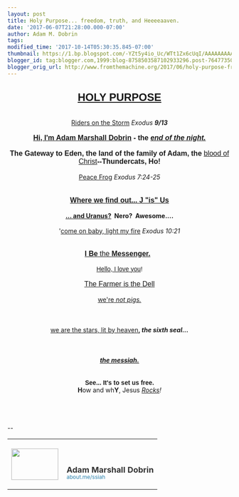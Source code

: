 ```yaml
---
layout: post
title: Holy Purpose... freedom, truth, and Heeeeaaven.
date: '2017-06-07T21:28:00.000-07:00'
author: Adam M. Dobrin
tags: 
modified_time: '2017-10-14T05:30:35.845-07:00'
thumbnail: https://1.bp.blogspot.com/-YZt5y4io_Uc/WTt1Zx6cUqI/AAAAAAAAADc/evN2KZDq_I8KT2ZW4IPSvkbCNcrz1ZGrACK4B/s72-c/image-703610.png
blogger_id: tag:blogger.com,1999:blog-8758503587102933296.post-7647735069813635585
blogger_orig_url: http://www.fromthemachine.org/2017/06/holy-purpose-freedom-truth-and.html
---
```


<div dir="ltr"><div class="gmail_quote"><br /><div dir="ltr"><div style="text-align: center;"><b><span style="font-family: arial black, sans-serif; font-size: x-large;"><a href="http://heaven.lamc.la/" target="_blank">HOLY PURPOSE</a></span></b></div><div style="text-align: center;"><br /></div><div style="text-align: center;"><a href="http://heaven.lamc.la/" target="_blank"></a><a href="http://1.bp.blogspot.com/-YZt5y4io_Uc/WTt1Zx6cUqI/AAAAAAAAADc/evN2KZDq_I8KT2ZW4IPSvkbCNcrz1ZGrACK4B/s1600/image-703610.png"><img alt="" border="0" id="BLOGGER_PHOTO_ID_6429861978757157538" src="../../1.bp.blogspot.com/-YZt5y4io_Uc/WTt1Zx6cUqI/AAAAAAAAADc/evN2KZDq_I8KT2ZW4IPSvkbCNcrz1ZGrACK4B/s320/image-703610.png" /></a></div><div style="text-align: center;"><br /></div><div style="text-align: center;"><a href="https://www.youtube.com/watch?v=DED812HKWyM" target="_blank">Riders on the Storm</a>&nbsp;<i>Exodus <b>9/13</b></i></div><div style="text-align: center;"><br /></div><div style="text-align: center;"><a href="http://fb.me/admdbrn" target="_blank"></a><a href="http://3.bp.blogspot.com/-q1BTYj9hkho/WTt1aFWF0gI/AAAAAAAAADk/Ok6kVdSZ-qImrQsulYnM4hb9Ia0MLSRVQCK4B/s1600/image-704131.png"><img alt="" border="0" id="BLOGGER_PHOTO_ID_6429861983973396994" src="../../3.bp.blogspot.com/-q1BTYj9hkho/WTt1aFWF0gI/AAAAAAAAADk/Ok6kVdSZ-qImrQsulYnM4hb9Ia0MLSRVQCK4B/s320/image-704131.png" /></a></div><div style="text-align: center;"><b><span style="font-family: arial black, sans-serif; font-size: medium;"><a href="http://fb.me/admdbrn" target="_blank">Hi, I'm Adam Marshall Dobrin</a>&nbsp;- the <i><a href="https://www.youtube.com/watch?v=iERil2Tz1Mg" target="_blank">end of the night.</a></i></span></b></div><div style="text-align: center;"><br /></div><div style="text-align: center;"><a href="http://4.bp.blogspot.com/-B5nSJW3RPHk/WTt1aLiaDiI/AAAAAAAAADs/DvIYNoi7xvcc3CdUDKuPDM4Z_EIglrsxgCK4B/s1600/image-704792.png"><img alt="" border="0" id="BLOGGER_PHOTO_ID_6429861985635667490" src="../../4.bp.blogspot.com/-B5nSJW3RPHk/WTt1aLiaDiI/AAAAAAAAADs/DvIYNoi7xvcc3CdUDKuPDM4Z_EIglrsxgCK4B/s320/image-704792.png" /></a><a href="http://1.bp.blogspot.com/-_YGqwOsspX0/WTt1aQZCSbI/AAAAAAAAAD0/5oZr1zWR1qAfq3Vu4Don7yv2a8D8o0B5wCK4B/s1600/image-705217.png"><img alt="" border="0" id="BLOGGER_PHOTO_ID_6429861986938538418" src="../../1.bp.blogspot.com/-_YGqwOsspX0/WTt1aQZCSbI/AAAAAAAAAD0/5oZr1zWR1qAfq3Vu4Don7yv2a8D8o0B5wCK4B/s320/image-705217.png" /></a></div><div style="text-align: center;"><span style="font-family: arial black, sans-serif; font-size: medium;"><b>The Gateway to Eden, the land of the family of Adam, the </b><a href="http://sangrael.lamc.la/" target="_blank">blood of Christ</a><b>--Thundercats, Ho!</b></span></div><div style="text-align: center;"><br /></div><div style="text-align: center;"><a href="https://www.youtube.com/watch?v=KRJKOtM-onM" target="_blank">Peace Frog</a>&nbsp;<i>Exodus 7:24-25</i></div><div style="text-align: center;"><b><span style="font-family: arial black, sans-serif; font-size: medium;"><br /></span></b></div><div style="text-align: center;"><a href="http://babel.lamc.la/" target="_blank"></a><a href="http://4.bp.blogspot.com/-8OJ89s1dXpM/WTt1aVwJywI/AAAAAAAAAD8/IX2oem-v-KoYdoueTkTCy-qwY_jOGMApwCK4B/s1600/image-705770.png"><img alt="" border="0" id="BLOGGER_PHOTO_ID_6429861988377676546" src="../../4.bp.blogspot.com/-8OJ89s1dXpM/WTt1aVwJywI/AAAAAAAAAD8/IX2oem-v-KoYdoueTkTCy-qwY_jOGMApwCK4B/s320/image-705770.png" /></a></div><div style="text-align: center;"><a href="http://babel.lamc.la/" target="_blank"><br /></a></div><div style="text-align: center;"><b><span style="font-family: arial black, sans-serif; font-size: medium;"><a href="http://babel.lamc.la/" target="_blank">Where we find out... J "is" Us</a></span></b></div><div style="text-align: center;"><b><br /></b></div><div style="text-align: center;"><b><a href="http://lamb.lamc.la/" target="_blank">... and Uranus?</a>&nbsp; Nero?&nbsp; Awesome....</b></div><div style="text-align: center;"><b><br /></b></div><div style="text-align: center;">'<a href="https://www.youtube.com/watch?v=eMYInUuB1yI" target="_blank">come on baby, light my fire</a>&nbsp;<i>Exodus 10:21</i></div><div style="text-align: center;"><br /></div><div style="text-align: center;"><a href="http://ad.lamc.la/" target="_blank"></a><a href="http://2.bp.blogspot.com/-WQFudg0owrU/WTt1anMeleI/AAAAAAAAAEE/7rOqx0lqOQ4O6I819PhwqFURKsGT10DwgCK4B/s1600/image-706366.png"><img alt="" border="0" id="BLOGGER_PHOTO_ID_6429861993059882466" src="../../2.bp.blogspot.com/-WQFudg0owrU/WTt1anMeleI/AAAAAAAAAEE/7rOqx0lqOQ4O6I819PhwqFURKsGT10DwgCK4B/s320/image-706366.png" /></a></div><div style="text-align: center;"><a href="http://ad.lamc.la/" target="_blank"><br /></a></div><div style="text-align: center;"><span style="font-family: arial black, sans-serif; font-size: medium;"><a href="http://ad.lamc.la/" target="_blank"><b>I Be</b> the <b>Messenger.</b></a>&nbsp;&nbsp;</span></div><div style="text-align: center;"><br /></div><div style="text-align: center;"><span style="font-family: arial, helvetica, sans-serif;"><a href="https://www.youtube.com/watch?v=8f1z-nHvt3c" target="_blank">Hello, I love you</a>!</span></div><div style="text-align: center;"><b><br /></b></div><div style="text-align: center;"><b><a href="http://heaven.lamc.la/" target="_blank"></a><a href="http://2.bp.blogspot.com/-dV4cXyEFnWY/WTt1a9q9mvI/AAAAAAAAAEM/-8m2_IQbSiEi0nfX14Ri6LRQxI69XaLVgCK4B/s1600/image-706936.png"><img alt="" border="0" id="BLOGGER_PHOTO_ID_6429861999093324530" src="../../2.bp.blogspot.com/-dV4cXyEFnWY/WTt1a9q9mvI/AAAAAAAAAEM/-8m2_IQbSiEi0nfX14Ri6LRQxI69XaLVgCK4B/s320/image-706936.png" /></a></b></div><div style="text-align: center;"><span style="font-family: arial black, sans-serif; font-size: medium;"><a href="http://heaven.lamc.la/" target="_blank">The Farmer is the Dell</a></span></div><div style="text-align: center;"><br /></div><div style="text-align: center;"><a href="https://www.youtube.com/watch?v=gUlHcehNRPQ" target="_blank">we're<i> not pigs.</i></a></div><div style="text-align: center;"><br /></div><div style="text-align: center;"><a href="http://about.me/ssiah" target="_blank"></a><a href="http://4.bp.blogspot.com/-Q3qRPRh-q5c/WTt1a_h3GnI/AAAAAAAAAEU/yf3gDgQ_AmAHv1JF445v3QzM4HQFTr1twCK4B/s1600/10351262_10152490371418420_6523879214451425386_n-707610.jpg"><img alt="" border="0" id="BLOGGER_PHOTO_ID_6429861999592020594" src="../../4.bp.blogspot.com/-Q3qRPRh-q5c/WTt1a_h3GnI/AAAAAAAAAEU/yf3gDgQ_AmAHv1JF445v3QzM4HQFTr1twCK4B/s320/10351262_10152490371418420_6523879214451425386_n-707610.jpg" /></a></div><div style="text-align: center;"><a href="http://1.bp.blogspot.com/-619dC5tjM4I/WTt1bENPodI/AAAAAAAAAEc/9mIM6bHEodIDVwDyz3n9U1EmZ0_F6dViACK4B/s1600/0-fymYDVrjhrPzFgsg-708271.jpg"><img alt="" border="0" id="BLOGGER_PHOTO_ID_6429862000847725010" src="../../1.bp.blogspot.com/-619dC5tjM4I/WTt1bENPodI/AAAAAAAAAEc/9mIM6bHEodIDVwDyz3n9U1EmZ0_F6dViACK4B/s320/0-fymYDVrjhrPzFgsg-708271.jpg" /></a>​</div><div style="text-align: center;"><br /></div><div style="text-align: center;"><a href="https://www.youtube.com/watch?v=y7GKblttlMY" target="_blank">we are the stars, lit by heaven</a><b>, </b><i style="font-weight: bold;">the sixth seal...</i></div><div style="text-align: center;"><i style="font-weight: bold;"><br /></i></div><div style="text-align: center;"><i style="font-weight: bold;"><a href="http://whoah.lamc.la/" target="_blank"></a><a href="http://4.bp.blogspot.com/-RlNw8PDahic/WTt1bSddnhI/AAAAAAAAAEk/BIQxce90a9kMA0J_9vp34E58S-Yd8kPZQCK4B/s1600/planetisadamah-708824.png"><img alt="" border="0" id="BLOGGER_PHOTO_ID_6429862004673846802" src="../../4.bp.blogspot.com/-RlNw8PDahic/WTt1bSddnhI/AAAAAAAAAEk/BIQxce90a9kMA0J_9vp34E58S-Yd8kPZQCK4B/s320/planetisadamah-708824.png" /></a></i></div><div style="text-align: center;"><i style="font-weight: bold;"><a href="http://sendvid.com/3bng57zk" target="_blank"></a><a href="http://1.bp.blogspot.com/-8ZOO5NOFKZE/WTt1bnlN2QI/AAAAAAAAAEs/BrHVBTZRFqQuAXrj7EuTbWHCfki9d2qLwCK4B/s1600/13737453_10154388616918420_8135121639655659372_o-710242.jpg"><img alt="" border="0" id="BLOGGER_PHOTO_ID_6429862010343512322" src="../../1.bp.blogspot.com/-8ZOO5NOFKZE/WTt1bnlN2QI/AAAAAAAAAEs/BrHVBTZRFqQuAXrj7EuTbWHCfki9d2qLwCK4B/s320/13737453_10154388616918420_8135121639655659372_o-710242.jpg" /></a>​</i></div><div style="text-align: center;"><br /></div><div style="text-align: center;"><b><a href="http://about.me/ssiah" target="_blank"><i>the messiah.</i></a></b></div><div style="text-align: center;"><br /></div><div style="text-align: center;"><a href="https://medium.com/in-pursuit-of-happiness/sharing-the-iron-rod-of-jesus-the-anti-christ-25d476cabd3f" target="_blank"></a><a href="http://3.bp.blogspot.com/-oo0RW9JkLoU/WTt1b1cSQYI/AAAAAAAAAE0/dFOTOwq7EuIbobAiopl1gWBfPZlHputsgCK4B/s1600/image-710914.png"><img alt="" border="0" id="BLOGGER_PHOTO_ID_6429862014064148866" src="../../3.bp.blogspot.com/-oo0RW9JkLoU/WTt1b1cSQYI/AAAAAAAAAE0/dFOTOwq7EuIbobAiopl1gWBfPZlHputsgCK4B/s320/image-710914.png" /></a></div><div style="text-align: center;"><a href="https://medium.com/in-pursuit-of-happiness/sharing-the-iron-rod-of-jesus-the-anti-christ-25d476cabd3f" target="_blank"></a><a href="http://2.bp.blogspot.com/-mzeeV016hAA/WTt1b1udzNI/AAAAAAAAAE8/bVnKSItPLeIEJBJPhtQqOyPFk8KKkCWggCK4B/s1600/iron_rod_door2-711423.png"><img alt="" border="0" id="BLOGGER_PHOTO_ID_6429862014140402898" src="../../2.bp.blogspot.com/-mzeeV016hAA/WTt1b1udzNI/AAAAAAAAAE8/bVnKSItPLeIEJBJPhtQqOyPFk8KKkCWggCK4B/s320/iron_rod_door2-711423.png" /></a></div><div style="text-align: center;"><br /></div><div style="text-align: center;"><b><span style="font-family: arial black, sans-serif;">See... It's to set us free.</span></b></div><div style="text-align: center;"><a href="http://3.bp.blogspot.com/-2mRB6KWszJo/WTt1cGNtZbI/AAAAAAAAAFE/YtzNaAeWNScYWeQgoGfp1yUfN2f_3-XdwCK4B/s1600/amdsilicon-712062.jpg"><img alt="" border="0" id="BLOGGER_PHOTO_ID_6429862018566415794" src="../../3.bp.blogspot.com/-2mRB6KWszJo/WTt1cGNtZbI/AAAAAAAAAFE/YtzNaAeWNScYWeQgoGfp1yUfN2f_3-XdwCK4B/s320/amdsilicon-712062.jpg" /></a></div><div style="text-align: center;"><a href="https://medium.com/by-the-force-of-key-strokes/in-the-land-of-flowing-milfs-and-honies-we-are-in-the-do-me-of-the-rock-d6e7265536e6" target="_blank"></a><a href="http://1.bp.blogspot.com/-T1-w27c-3YE/WTt1cGHbAyI/AAAAAAAAAFM/qSkkCYODQBUZ60bw9cyuxGSPDTYxfmFYACK4B/s1600/THECOLOROFheaven-712728.png"><img alt="" border="0" id="BLOGGER_PHOTO_ID_6429862018540045090" src="../../1.bp.blogspot.com/-T1-w27c-3YE/WTt1cGHbAyI/AAAAAAAAAFM/qSkkCYODQBUZ60bw9cyuxGSPDTYxfmFYACK4B/s320/THECOLOROFheaven-712728.png" /></a></div><div style="text-align: center;"><a href="https://medium.com/by-the-force-of-key-strokes/in-the-land-of-flowing-milfs-and-honies-we-are-in-the-do-me-of-the-rock-d6e7265536e6" target="_blank"></a><a href="http://2.bp.blogspot.com/-5ToDZ_Hiz4o/WTt1cZ-TPQI/AAAAAAAAAFU/mURhQmc3qmY18XKdu_pTISgA0fgd4J0DwCK4B/s1600/natalie-hyrule-713365.png"><img alt="" border="0" id="BLOGGER_PHOTO_ID_6429862023870496002" src="../../2.bp.blogspot.com/-5ToDZ_Hiz4o/WTt1cZ-TPQI/AAAAAAAAAFU/mURhQmc3qmY18XKdu_pTISgA0fgd4J0DwCK4B/s320/natalie-hyrule-713365.png" /></a><br /><b>H</b>ow and wh<b>Y</b>, Jesus<i> <a href="http://matchbox.whenistheapocalypse.com/awlist4296878/7.AUq/h/This_is_our_You_and_I_verse_.htm" target="_blank">Rocks</a>!</i><br /><br /></div><div style="text-align: center;"><a href="http://matchbox.whenistheapocalypse.com/awlist4296878/7.AUq/h/This_is_our_You_and_I_verse_.htm" target="_blank"></a><a href="http://1.bp.blogspot.com/-nuSfFwuluD8/WTt1ckYpgxI/AAAAAAAAAFc/fZAgWdGX6uQ3IaLFNp_VHqv4UOFMimUDACK4B/s1600/goodmorningcongress-714007.png"><img alt="" border="0" id="BLOGGER_PHOTO_ID_6429862026665362194" src="../../1.bp.blogspot.com/-nuSfFwuluD8/WTt1ckYpgxI/AAAAAAAAAFc/fZAgWdGX6uQ3IaLFNp_VHqv4UOFMimUDACK4B/s320/goodmorningcongress-714007.png" /></a></div></div></div><br /><br clear="all" /><div><br /></div>-- <br /><div class="gmail_signature" data-smartmail="gmail_signature"><table border="0" cellpadding="0" cellspacing="0">      <tbody><tr>              <td align="left" style="line-height: 0; padding-bottom: 20px; padding-right: 10px; padding-top: 20px; vertical-align: bottom;" valign="bottom" width="107"><a href="https://about.me/ssiah?promo=email_sig&amp;utm_source=product&amp;utm_medium=email_sig&amp;utm_campaign=gmail_api&amp;utm_content=thumb" style="text-decoration: none;" target="_blank">                      <img alt="" height="70" src="../../thumbs.about.me/thumbnail/users/s/s/i/ssiah_emailsig.jpg?_1423909067_93" style="border: 1px solid #eeeeee; display: block; margin: 0; padding: 0;" width="105" />                  </a>              </td>              <td align="left" style="line-height: 1.1; padding-bottom: 20px; padding-top: 20px; vertical-align: bottom;" valign="bottom"><img height="1" src="https://about.me/t/sig?u=ssiah" style="border: 0; height: 1; margin: 0; overflow: hidden; padding: 0; width: 1;" width="1" />                  <br /><div style="color: #333333; font-family: &quot;proxima nova&quot; , &quot;helvetica&quot; , &quot;arial&quot; , sans-serif &quot;important&quot;; font-size: 18px; font-weight: bold;">Adam Marshall Dobrin</div><a href="https://about.me/ssiah?promo=email_sig&amp;utm_source=product&amp;utm_medium=email_sig&amp;utm_campaign=gmail_api&amp;utm_content=thumb" style="color: #2b82ad; font-family: &quot;proxima nova&quot; , &quot;helvetica&quot; , &quot;arial&quot; , sans-serif &quot;important&quot;; font-size: 12px; text-decoration: none;" target="_blank">about.me/ssiah                  </a>              </td>          </tr></tbody>  </table></div></div><div hspace="streak-pt-mark" style="max-height: 1px;"><img alt="" src="../../mailfoogae.appspot.com/t?sender=aYWRhbUBmcm9tdGhlbWFjaGluZS5vcmc%253D&amp;type=zerocontent&amp;guid=ff478b77-c668-4f85-8943-053d239ffd6f" style="max-height: 0px; overflow: hidden; width: 0px;" /><span style="color: white; font-size: xx-small;">ᐧ</span></div>